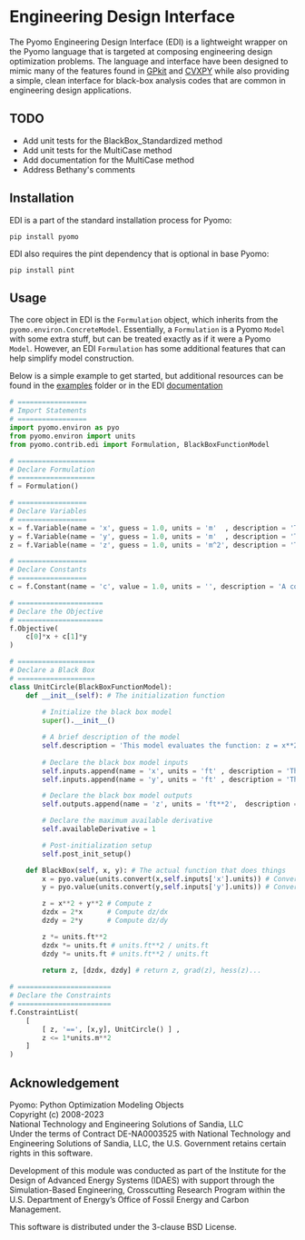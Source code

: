 # Engineering Design Interface

The Pyomo Engineering Design Interface (EDI) is a lightweight wrapper on the Pyomo language that is targeted at composing engineering design optimization problems.  The language and interface have been designed to mimic many of the features found in [GPkit](https://github.com/convexengineering/gpkit) and [CVXPY](https://github.com/cvxpy/cvxpy) while also providing a simple, clean interface for black-box analysis codes that are common in engineering design applications.

## TODO
- Add unit tests for the BlackBox_Standardized method
- Add unit tests for the MultiCase method
- Add documentation for the MultiCase method
- Address Bethany's comments

## Installation

EDI is a part of the standard installation process for Pyomo:
```
pip install pyomo
```

EDI also requires the pint dependency that is optional in base Pyomo:
```
pip install pint
```

## Usage

The core object in EDI is the `Formulation`  object, which inherits from the `pyomo.environ.ConcreteModel`.  Essentially, a `Formulation` is a Pyomo `Model` with some extra stuff, but can be treated exactly as if it were a Pyomo `Model`.  However, an EDI `Formulation` has some additional features that can help simplify model construction.

Below is a simple example to get started, but additional resources can be found in the [examples](https://github.com/Pyomo/pyomo/tree/main/pyomo/contrib/edi/examples) folder or in the EDI [documentation](https://pyomo.readthedocs.io/en/stable/contributed_packages/edi/index.html)

```python
# =================
# Import Statements
# =================
import pyomo.environ as pyo
from pyomo.environ import units
from pyomo.contrib.edi import Formulation, BlackBoxFunctionModel

# ===================
# Declare Formulation
# ===================
f = Formulation()

# =================
# Declare Variables
# =================
x = f.Variable(name = 'x', guess = 1.0, units = 'm'  , description = 'The x variable')
y = f.Variable(name = 'y', guess = 1.0, units = 'm'  , description = 'The y variable')
z = f.Variable(name = 'z', guess = 1.0, units = 'm^2', description = 'The unit circle output')

# =================
# Declare Constants
# =================
c = f.Constant(name = 'c', value = 1.0, units = '', description = 'A constant c', size = 2)

# =====================
# Declare the Objective
# =====================
f.Objective(
    c[0]*x + c[1]*y
)

# ===================
# Declare a Black Box
# ===================
class UnitCircle(BlackBoxFunctionModel):
    def __init__(self): # The initialization function
        
        # Initialize the black box model
        super().__init__()

        # A brief description of the model
        self.description = 'This model evaluates the function: z = x**2 + y**2'
        
        # Declare the black box model inputs
        self.inputs.append(name = 'x', units = 'ft' , description = 'The x variable')
        self.inputs.append(name = 'y', units = 'ft' , description = 'The y variable')

        # Declare the black box model outputs
        self.outputs.append(name = 'z', units = 'ft**2',  description = 'Resultant of the unit circle evaluation')

        # Declare the maximum available derivative
        self.availableDerivative = 1

        # Post-initialization setup
        self.post_init_setup()

    def BlackBox(self, x, y): # The actual function that does things
        x = pyo.value(units.convert(x,self.inputs['x'].units)) # Converts to correct units then casts to float
        y = pyo.value(units.convert(y,self.inputs['y'].units)) # Converts to correct units then casts to float

        z = x**2 + y**2 # Compute z
        dzdx = 2*x      # Compute dz/dx
        dzdy = 2*y      # Compute dz/dy

        z *= units.ft**2
        dzdx *= units.ft # units.ft**2 / units.ft
        dzdy *= units.ft # units.ft**2 / units.ft
        
        return z, [dzdx, dzdy] # return z, grad(z), hess(z)...

# =======================
# Declare the Constraints
# =======================
f.ConstraintList(
    [
        [ z, '==', [x,y], UnitCircle() ] ,
        z <= 1*units.m**2
    ]
)
```

## Acknowledgement

Pyomo: Python Optimization Modeling Objects  
Copyright (c) 2008-2023  
National Technology and Engineering Solutions of Sandia, LLC  
Under the terms of Contract DE-NA0003525 with National Technology and
Engineering Solutions of Sandia, LLC, the U.S. Government retains certain
rights in this software.

Development of this module was conducted as part of the Institute for
the Design of Advanced Energy Systems (IDAES) with support through the
Simulation-Based Engineering, Crosscutting Research Program within the
U.S. Department of Energy’s Office of Fossil Energy and Carbon Management.

This software is distributed under the 3-clause BSD License.
